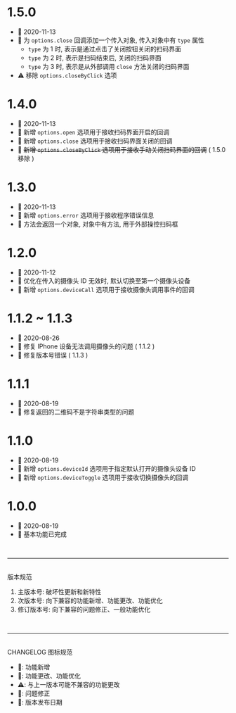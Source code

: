 # 1.5.0
  - 📅 2020-11-13
  - 🌟 为 `options.close` 回调添加一个传入对象, 传入对象中有 `type` 属性
    - `type` 为 1 时, 表示是通过点击了关闭按钮关闭的扫码界面
    - `type` 为 2 时, 表示是扫码结束后, 关闭的扫码界面
    - `type` 为 3 时, 表示是从外部调用 `close` 方法关闭的扫码界面
  - ⚠️ 移除 `options.closeByClick` 选项

# 1.4.0
  - 📅 2020-11-13
  - 🌟 新增 `options.open` 选项用于接收扫码界面开启的回调
  - 🌟 新增 `options.close` 选项用于接收扫码界面关闭的回调
  - 🌟 <s>新增 `options.closeByClick` 选项用于接收手动关闭扫码界面的回调</s> ( 1.5.0 移除 )

# 1.3.0
  - 📅 2020-11-13
  - 🌟 新增 `options.error` 选项用于接收程序错误信息
  - 🌟 方法会返回一个对象, 对象中有方法, 用于外部操控扫码框

# 1.2.0
  - 📅 2020-11-12
  - 💄 优化在传入的摄像头 ID 无效时, 默认切换至第一个摄像头设备
  - 🌟 新增 `options.deviceCall` 选项用于接收摄像头调用事件的回调

# 1.1.2 ~ 1.1.3
  - 📅 2020-08-26
  - 🐞 修复 IPhone 设备无法调用摄像头的问题 ( 1.1.2 )
  - 🐞 修复版本号错误 ( 1.1.3 )

# 1.1.1
  - 📅 2020-08-19
  - 🐞 修复返回的二维码不是字符串类型的问题

# 1.1.0
  - 📅 2020-08-19
  - 🌟 新增 `options.deviceId` 选项用于指定默认打开的摄像头设备 ID
  - 🌟 新增 `options.deviceToggle` 选项用于接收切换摄像头的回调

# 1.0.0
  - 📅 2020-08-19
  - 🌟 基本功能已完成

<br>
<hr>
<br>
版本规范

1. 主版本号: 破坏性更新和新特性
2. 次版本号: 向下兼容的功能新增、功能更改、功能优化
3. 修订版本号: 向下兼容的问题修正、一般功能优化
<br>
<hr>
<br>
CHANGELOG 图标规范

- 🌟: 功能新增<br>
- 💄: 功能更改、功能优化<br>
- ⚠️: 与上一版本可能不兼容的功能更改<br>
- 🐞: 问题修正<br>
- 📅: 版本发布日期